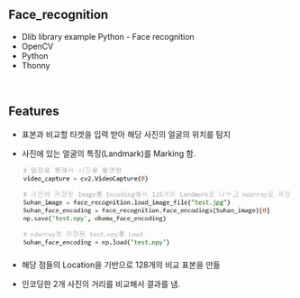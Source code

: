 ## Face_recognition 
 - Dlib library example Python - Face recognition
 - OpenCV
 - Python
 - Thonny
 
 <br/>
 
## Features
 - 표본과 비교할 타겟을 입력 받아 해당 사진의 얼굴의 위치를 탐지
 - 사진에 있는 얼굴의 특징(Landmark)를 Marking 함.

   ![Capture](https://raw.githubusercontent.com/colle123/Face_recognition/main/Capture/Code1.jpg)
 - 해당 점들의 Location을 기반으로 128개의 비교 표본을 만듦
 - 인코딩한 2개 사진의 거리를 비교해서 결과를 냄.



